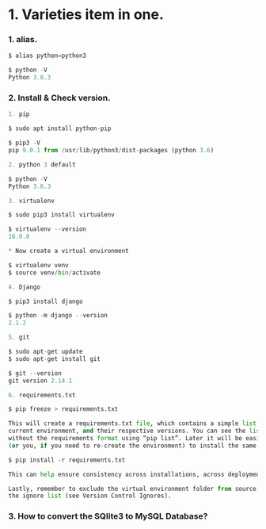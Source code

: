 # 1. Varieties item in one.


### 1. alias.
```python
$ alias python=python3

$ python -V
Python 3.6.3
```

### 2. Install & Check version.

```python
1. pip

$ sudo apt install python-pip

$ pip3 -V
pip 9.0.1 from /usr/lib/python3/dist-packages (python 3.6)
```
```python
2. python 3 default

$ python -V
Python 3.6.3
```
```python
3. virtualenv

$ sudo pip3 install virtualenv

$ virtualenv --version
16.0.0

* Now create a virtual environment

$ virtualenv venv 
$ source venv/bin/activate
```
```python
4. Django

$ pip3 install django

$ python -m django --version
2.1.2 
```
```python
5. git

$ sudo apt-get update
$ sudo apt-get install git

$ git --version
git version 2.14.1
```
```python
6. requirements.txt

$ pip freeze > requirements.txt

This will create a requirements.txt file, which contains a simple list of all the packages in the 
current environment, and their respective versions. You can see the list of installed packages 
without the requirements format using “pip list”. Later it will be easier for a different developer 
(or you, if you need to re-create the environment) to install the same packages using the same versions:

$ pip install -r requirements.txt

This can help ensure consistency across installations, across deployments, and across developers.

Lastly, remember to exclude the virtual environment folder from source control by adding it to 
the ignore list (see Version Control Ignores).

```



### 3. How to convert the SQlite3 to MySQL Database?
```python

```